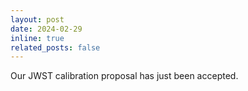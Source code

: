 ```yaml
---
layout: post
date: 2024-02-29
inline: true
related_posts: false
---
```


Our JWST calibration proposal has just been accepted. 
